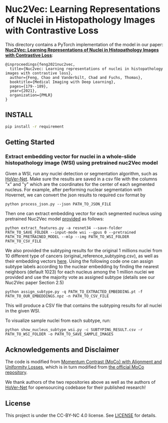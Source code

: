 <!-- Copyright (c) 2021 MSK -->
# Nuc2Vec: Learning Representations of Nuclei in Histopathology Images with Contrastive Loss

This directory contains a PyTorch implementation of the model in our paper: [**Nuc2Vec: Learning Representations of Nuclei in Histopathology Images with Contrastive Loss**](https://openreview.net/forum?id=uLtYvtWw8PH):
```
@inproceedings{feng2021nuc2vec,
  title={Nuc2vec: Learning representations of nuclei in histopathology images with contrastive loss},
  author={Feng, Chao and Vanderbilt, Chad and Fuchs, Thomas},
  booktitle={Medical Imaging with Deep Learning},
  pages={179--189},
  year={2021},
  organization={PMLR}
}
```

## INSTALL
```sh
pip install -r requirement
```

## Getting Started

### Extract embedding vector for nuclei in a whole-slide histopathology image (WSI) using pretrained nuc2Vec model 
Given a WSI, run any nuclei detection or segmentation algorithm, such as [HoVer-Net](https://github.com/vqdang/hover_net). Make sure the results are saved in a csv file with the columns "x" and "y" which are the coordinates for the center of each segmented nucleus. For example, after performing nuclear segmentation with Hovernet, we can convert the json results to required csv format by
```
python process_json.py --json PATH_TO_JSON_FILE
```

Then one can extract embedding vector for each segmented nucleus using pretrained Nuc2Vec model [provided](https://drive.google.com/drive/folders/1wuIipqur1emCmuZQxgr1LnmPrQUh3gbV?usp=sharing) as follows:
```
python extract_features.py -a resnet34 --save-folder PATH_TO_SAVE_FOLDER --input-mode wsi --gpus 0 --pretrained PATH_TO_PRETRAINED_MODEL --mlp --img PATH_TO_WSI_FOLDER PATH_TO_CSV_FILE
```

We also provided the subtyping results for the original 1 millions nuclei from 10 different type of cancers (original_reference_subtyping.csv), as well as their embedding vectors [here](https://drive.google.com/drive/folders/1wuIipqur1emCmuZQxgr1LnmPrQUh3gbV?usp=sharing).  Using the following code one can assign subtype labels according to the nuclear embedding by finding the nearest neighbors (default 1023) for each nucleus among the 1 million nuclei we provided and use the majority vote as assigned subtype (details see our Nuc2Vec paper Section 2.5)
```
python assign_subtype.py -q PATH_TO_EXTRACTED_EMBEDDING.pt -f PATH_TO_OUR_EMBEDDINGS.npz -n PATH_TO_CSV_FILE
```
This will produce a CSV file that contains the subtyping results for all nuclei in the given WSI.

To visualize sample nuclei from each subtype, run:
```
python show_nucleus_subtype_wsi.py -c SUBTYPING_RESULT.csv -r PATH_TO_WSI_FOLDER -o PATH_TO_SAVE_SAMPLE_IMAGES
```


## Acknowledgements and Disclaimer
The code is modified from [Momentum Contrast (MoCo) with Alignment and Uniformity Losses](https://github.com/SsnL/moco_align_uniform), which is in turn modified from [the official MoCo repository](https://github.com/facebookresearch/moco).

We thank authors of the two repositories above as well as the authors of [HoVer-Net](https://github.com/vqdang/hover_net) for opensourcing codebase for their published research!


## License

This project is under the CC-BY-NC 4.0 license. See [LICENSE](LICENSE) for details.
